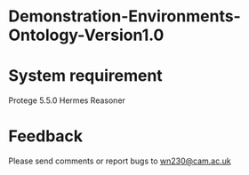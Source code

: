 # Demonstration-Environments-Ontology-Version1.0

System requirement
============================
Protege 5.5.0
Hermes Reasoner

Feedback
=============================
Please send comments or report bugs to wn230@cam.ac.uk
